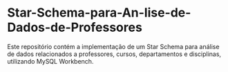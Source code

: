 # Star-Schema-para-An-lise-de-Dados-de-Professores
Este repositório contém a implementação de um Star Schema para análise de dados relacionados a professores, cursos, departamentos e disciplinas, utilizando MySQL Workbench.
